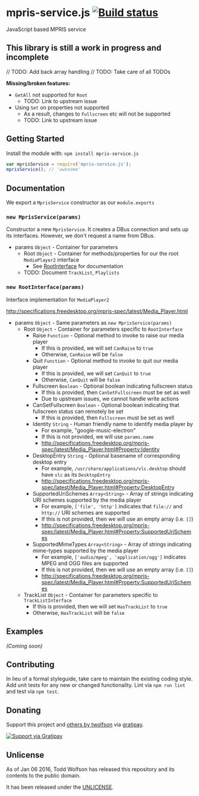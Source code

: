 # mpris-service.js [![Build status](https://travis-ci.org/twolfson/mpris-service.js.svg?branch=master)](https://travis-ci.org/twolfson/mpris-service.js)

JavaScript based MPRIS service

## This library is still a work in progress and incomplete

// TODO: Add back array handling
// TODO: Take care of all TODOs

**Missing/broken features:**

- `GetAll` not supported for `Root`
    - TODO: Link to upstream issue
- Using `Set` on properties not supported
    - As a result, changes to `Fullscreen` etc will not be supported
    - TODO: Link to upstream issue

## Getting Started
Install the module with: `npm install mpris-service.js`

```js
var mprisService = require('mpris-service.js');
mprisService(); // 'awesome'
```

## Documentation
We export a `MprisService` constructor as our `module.exports`

### `new MprisService(params)`
Constructor a new `MprisService`. It creates a DBus connection and sets up its interfaces. However, we don't request a name from DBus.

- params `Object` - Container for parameters
    - Root `Object` - Container for methods/properties for our the root `MediaPlayer2` interface
        - See [RootInterface](#rootinterface) for documentation
    - TODO: Document `TrackList`, `Playlists`

### `new RootInterface(params)`
Interface implementation for `MediaPlayer2`

http://specifications.freedesktop.org/mpris-spec/latest/Media_Player.html

- params `Object` - Same parameters as `new MprisService(params)`
    - Root `Object` - Container for parameters specific to `RootInterface`
        - Raise `Function` - Optional method to invoke to raise our media player
            - If this is provided, we will set `CanRaise` to `true`
            - Otherwise, `CanRaise` will be `false`
        - Quit `Function` - Optional method to invoke to quit our media player
            - If this is provided, we will set `CanQuit` to `true`
            - Otherwise, `CanQuit` will be `false`
        - Fullscreen `Boolean` - Optional boolean indicating fullscreen status
            - If this is provided, then `CanSetFullscreen` must be set as well
            - Due to upstream issues, we cannot handle write actions
        - CanSetFullscreen `Boolean` - Optional boolean indicating that fullscreen status can remotely be set
            - If this is provided, then `Fullscreen` must be set as well
        - Identity `String` - Human friendly name to identify media player by
            - For example, "google-music-electron"
            - If this is not provided, we will use `params.name`
            - http://specifications.freedesktop.org/mpris-spec/latest/Media_Player.html#Property:Identity
        - DesktopEntry `String` - Optional basename of corresponding desktop entry
            - For example, `/usr/share/applications/vlc.desktop` should have `vlc` as its `DesktopEntry`
            - http://specifications.freedesktop.org/mpris-spec/latest/Media_Player.html#Property:DesktopEntry
        - SupportedUriSchemes `Array<String>` - Array of strings indicating URI schemes supported by the media player
            - For example, `['file', 'http']` indicates that `file://` and `http://` URI schemes are supported
            - If this is not provided, then we will use an empty array (i.e. `[]`)
            - http://specifications.freedesktop.org/mpris-spec/latest/Media_Player.html#Property:SupportedUriSchemes
        - SupportedMimeTypes `Array<String>` - Array of strings indicating mime-types supported by the media player
            - For example, `['audio/mpeg', 'application/ogg']` indicates MPEG and OGG files are supported
            - If this is not provided, then we will use an empty array (i.e. `[]`)
            - http://specifications.freedesktop.org/mpris-spec/latest/Media_Player.html#Property:SupportedUriSchemes
    - TrackList `Object` - Container for parameters specific to `TrackListInterface`
        - If this is provided, then we will set `HasTrackList` to `true`
        - Otherwise, `HasTrackList` will be `false`

## Examples
_(Coming soon)_

## Contributing
In lieu of a formal styleguide, take care to maintain the existing coding style. Add unit tests for any new or changed functionality. Lint via `npm run lint` and test via `npm test`.

## Donating
Support this project and [others by twolfson][gratipay] via [gratipay][].

[![Support via Gratipay][gratipay-badge]][gratipay]

[gratipay-badge]: https://cdn.rawgit.com/gratipay/gratipay-badge/2.x.x/dist/gratipay.svg
[gratipay]: https://www.gratipay.com/twolfson/

## Unlicense
As of Jan 06 2016, Todd Wolfson has released this repository and its contents to the public domain.

It has been released under the [UNLICENSE][].

[UNLICENSE]: UNLICENSE
